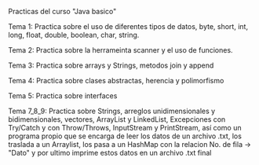 Practicas del curso "Java basico"

Tema 1: Practica sobre el uso de diferentes tipos de datos, byte, short, int, long, float, double, boolean, char, string.

Tema 2: Practica sobre la herrameinta scanner y el uso de funciones.

Tema 3: Practica sobre arrays y Strings, metodos join y append

Tema 4: Practica sobre clases abstractas, herencia y polimorfismo

Tema 5: Practica sobre interfaces

Tema 7_8_9: Practica sobre Strings, arreglos unidimensionales y bidimensionales, vectores, ArrayList y LinkedList, Excepciones con Try/Catch y con Throw/Throws, InputStream y PrintStream, así como un programa propio que se encarga de leer los datos de un archivo .txt, los traslada a un Arraylist, los pasa a un HashMap con la relacion No. de fila -> "Dato" y por ultimo imprime estos datos en un archivo .txt final
